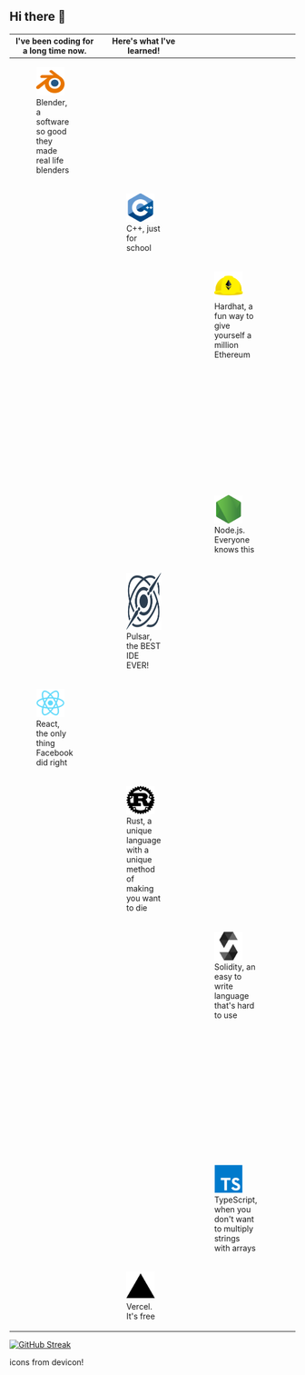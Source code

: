 ## Hi there 👋

<!--
**aaronzshey/aaronzshey** is a ✨ _special_ ✨ repository because its `README.md` (this file) appears on your GitHub profile.

Here are some ideas to get you started:

- 🔭 I’m currently working on ...
- 🌱 I’m currently learning ...
- 👯 I’m looking to collaborate on ...
- 🤔 I’m looking for help with ...
- 💬 Ask me about ...
- 📫 How to reach me: ...
- 😄 Pronouns: ...
- ⚡ Fun fact: ...
-->

| I've been coding for a long time now. | Here's what I've learned!  |   |   |   
|---|---|---|---|
|<figure><img height="50px" src="./blender-original.svg"></img><br /><figcaption>Blender, a software so good they made real life blenders </figcaption></figure>|   |  |   |  
|   |  <figure><img height="50px" src="./cplusplus-original.svg"></img><figcaption>C++, just for school</figcaption></figure> |   |   |   
|   |   |  <figure><img height="50px" src="./hardhat-original.svg"></img><figcaption>Hardhat, a fun way to give yourself a million Ethereum</figcaption></figure> |   |   
|   |   |   |  <figure><img height="50px" src="./nextjs-original.svg"></img><figcaption>Next.js, because everything should be wrapped in a Suspense tag</figcaption></figure> |   
|   |   | <figure><img height="50px" src="./nodejs-original.svg"></img><figcaption>Node.js.  Everyone knows this</figcaption></figure>   |  |   
|   |  <figure><img height="100px" src="./pulsar-original.svg"></img><figcaption>Pulsar, the BEST IDE EVER!</figcaption></figure> |   |   |   
|  <figure><img height="50px" src="./react-original.svg"></img><figcaption>React, the only thing Facebook did right</figcaption></figure>  |   |   |   |   
|   | <figure><img height="50px" src="./rust-original.svg"></img><figcaption>Rust, a unique language with a unique method of making you want to die </figcaption></figure>  |    |   |
|   |   |  <figure><img height="50px" src="./solidity-original.svg"></img><figcaption>Solidity, an easy to write language that's hard to use </figcaption></figure> |   |   
|   |   |   |  <figure><img height="50px" src="./tailwindcss-original.svg"></img><figcaption>TailwindCSS, a good way to make your code easier and harder to read at the same time</figcaption></figure> |  
|   |   | <figure><img height="50px" src="./typescript-original.svg"></img><figcaption>TypeScript, when you don't want to multiply strings with arrays</figcaption></figure>   |   |  
|   |  <figure><img height="50px" src="./vercel-original.svg"></img><figcaption>Vercel.  It's free</figcaption></figure> |   |   |   

[![GitHub Streak](https://aaron-github-streak.vercel.app?user=aaronzshey&theme=ambient-gradient&hide_border=true&border_radius=25)](https://git.io/streak-stats)


icons from devicon!          
